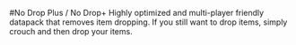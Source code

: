 #No Drop Plus / No Drop+
Highly optimized and multi-player friendly datapack that removes item dropping.
If you still want to drop items, simply crouch and then drop your items.
